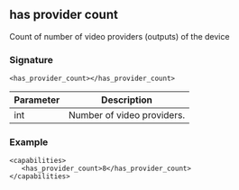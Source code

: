 ## has provider count

Count of number of video providers (outputs) of the device

### Signature

`<has_provider_count></has_provider_count>`


| Parameter | Description |
| --- | --- |
| int | Number of video providers. |


### Example

```
<capabilities>
   <has_provider_count>8</has_provider_count>
</capabilities>
```
